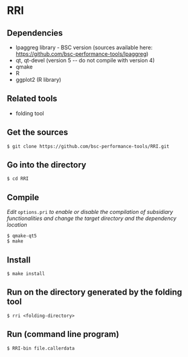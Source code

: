 # RRI

## Dependencies

- lpaggreg library - BSC version (sources available here: https://github.com/bsc-performance-tools/lpaggreg)
- qt, qt-devel (version 5 -- do not compile with version 4)
- qmake
- R
- ggplot2 (R library)

## Related tools

- folding tool

## Get the sources

    $ git clone https://github.com/bsc-performance-tools/RRI.git

## Go into the directory

    $ cd RRI

## Compile

*Edit* `options.pri` *to enable or disable the compilation of subsidiary functionalities and change the target directory and the dependency location*

    $ qmake-qt5
    $ make

## Install

    $ make install

## Run on the directory generated by the folding tool
    
    $ rri <folding-directory>

## Run (command line program)

    $ RRI-bin file.callerdata


